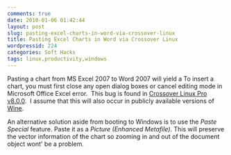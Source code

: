 ```yaml
---
comments: true
date: 2010-01-06 01:42:44
layout: post
slug: pasting-excel-charts-in-word-via-crossover-linux
title: Pasting Excel Charts in Word via Crossover Linux
wordpressid: 224
categories: Soft Hacks
tags: linux,productivity,windows
---
```


Pasting a chart from MS Excel 2007 to Word 2007 will yield a To insert a chart, you must first close any open dialog boxes or cancel editing mode in Microsoft Office Excel error.  This bug is found in [Crossover Linux Pro v8.0.0](http://www.codeweavers.com/products/cxlinux/).  I assume that this will also occur in publicly available versions of [Wine](http://www.winehq.org/).

An alternative solution aside from booting to Windows is to use the _Paste Special_ feature.  Paste it as a _Picture (Enhanced Metafile)_.  This will preserve the vector information of the chart so zooming in and out of the document object wont' be a problem.
